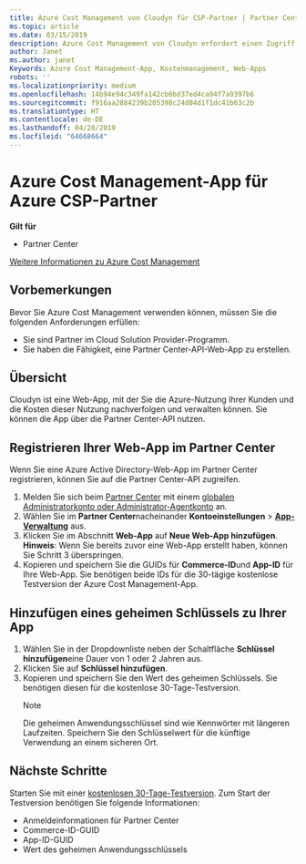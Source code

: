 ```yaml
---
title: Azure Cost Management von Cloudyn für CSP-Partner | Partner Center
ms.topic: article
ms.date: 03/15/2019
description: Azure Cost Management von Cloudyn erfordert einen Zugriff über die Partner Center-API.
author: Janet
ms.author: janet
Keywords: Azure Cost Management-App, Kostenmanagement, Web-Apps
robots: ''
ms.localizationpriority: medium
ms.openlocfilehash: 14b94e94c349fa142cb6bd37ed4ca94f7a9397b6
ms.sourcegitcommit: f916aa2884239b205398c24d04d1f1dc41b63c2b
ms.translationtype: HT
ms.contentlocale: de-DE
ms.lasthandoff: 04/28/2019
ms.locfileid: "64668664"
---
```

# <a name="azure-cost-management-app-for-azure-csp-partners"></a>Azure Cost Management-App für Azure CSP-Partner  

**Gilt für**

-  Partner Center

[Weitere Informationen zu Azure Cost Management](https://go.microsoft.com/fwlink/p/?linkid=857893)

## <a name="before-you-begin"></a>Vorbemerkungen
Bevor Sie Azure Cost Management verwenden können, müssen Sie die folgenden Anforderungen erfüllen:

- Sie sind Partner im Cloud Solution Provider-Programm.
- Sie haben die Fähigkeit, eine Partner Center-API-Web-App zu erstellen.

## <a name="overview"></a>Übersicht

Cloudyn ist eine Web-App, mit der Sie die Azure-Nutzung Ihrer Kunden und die Kosten dieser Nutzung nachverfolgen und verwalten können. Sie können die App über die Partner Center-API nutzen.

## <a name="register-your-web-app-in-the-partner-center"></a>Registrieren Ihrer Web-App im Partner Center
Wenn Sie eine Azure Active Directory-Web-App im Partner Center registrieren, können Sie auf die Partner Center-API zugreifen. 
1.  Melden Sie sich beim [Partner Center](https://partnercenter.microsoft.com/en-us/pcv/dashboard/overview) mit einem [globalen Administratorkonto oder Administrator-Agentkonto](create-user-accounts-and-set-permissions.md) an.
2.  Wählen Sie im **Partner Center**nacheinander **Kontoeinstellungen** &gt; **[App-Verwaltung](https://partnercenter.microsoft.com/en-us/pcv/apiintegration/appmanagement)** aus.
3.  Klicken Sie im Abschnitt **Web-App** auf **Neue Web-App hinzufügen**.
<br> **Hinweis**: Wenn Sie bereits zuvor eine Web-App erstellt haben, können Sie Schritt 3 überspringen.
4.  Kopieren und speichern Sie die GUIDs für **Commerce-ID**und **App-ID** für Ihre Web-App. Sie benötigen beide IDs für die 30-tägige kostenlose Testversion der Azure Cost Management-App.

## <a name="add-a-secret-key-to-your-app"></a>Hinzufügen eines geheimen Schlüssels zu Ihrer App
1. Wählen Sie in der Dropdownliste neben der Schaltfläche **Schlüssel hinzufügen**eine Dauer von 1 oder 2 Jahren aus.
2. Klicken Sie auf **Schlüssel hinzufügen**. 
3. Kopieren und speichern Sie den Wert des geheimen Schlüssels. Sie benötigen diesen für die kostenlose 30-Tage-Testversion.<br>
   > [!NOTE]  
   > Die geheimen Anwendungsschlüssel sind wie Kennwörter mit längeren Laufzeiten. Speichern Sie den Schlüsselwert für die künftige Verwendung an einem sicheren Ort.

## <a name="next-steps"></a>Nächste Schritte
Starten Sie mit einer [kostenlosen 30-Tage-Testversion](https://go.microsoft.com/fwlink/?linkid=857895).
Zum Start der Testversion benötigen Sie folgende Informationen:
- Anmeldeinformationen für Partner Center
- Commerce-ID-GUID
- App-ID-GUID
- Wert des geheimen Anwendungsschlüssels
